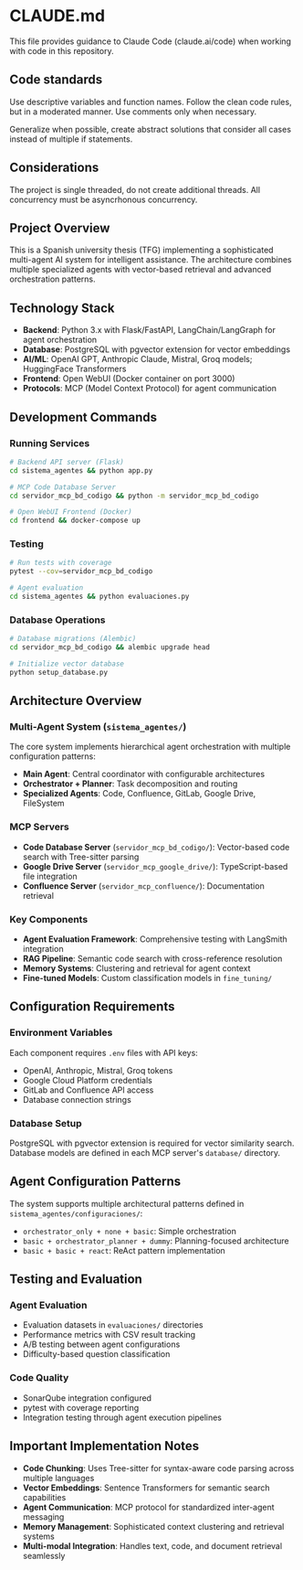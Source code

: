 # CLAUDE.md

This file provides guidance to Claude Code (claude.ai/code) when working with code in this repository.

## Code standards

Use descriptive variables and function names. Follow the clean code rules, but in a moderated manner. Use comments only when necessary.

Generalize when possible, create abstract solutions that consider all cases instead of multiple if statements.

## Considerations

The project is single threaded, do not create additional threads. All concurrency must be asyncrhonous concurrency. 

## Project Overview

This is a Spanish university thesis (TFG) implementing a sophisticated multi-agent AI system for intelligent assistance. The architecture combines multiple specialized agents with vector-based retrieval and advanced orchestration patterns.

## Technology Stack

- **Backend**: Python 3.x with Flask/FastAPI, LangChain/LangGraph for agent orchestration
- **Database**: PostgreSQL with pgvector extension for vector embeddings
- **AI/ML**: OpenAI GPT, Anthropic Claude, Mistral, Groq models; HuggingFace Transformers
- **Frontend**: Open WebUI (Docker container on port 3000)
- **Protocols**: MCP (Model Context Protocol) for agent communication

## Development Commands

### Running Services
```bash
# Backend API server (Flask)
cd sistema_agentes && python app.py

# MCP Code Database Server
cd servidor_mcp_bd_codigo && python -m servidor_mcp_bd_codigo

# Open WebUI Frontend (Docker)
cd frontend && docker-compose up
```

### Testing
```bash
# Run tests with coverage
pytest --cov=servidor_mcp_bd_codigo

# Agent evaluation
cd sistema_agentes && python evaluaciones.py
```

### Database Operations
```bash
# Database migrations (Alembic)
cd servidor_mcp_bd_codigo && alembic upgrade head

# Initialize vector database
python setup_database.py
```

## Architecture Overview

### Multi-Agent System (`sistema_agentes/`)
The core system implements hierarchical agent orchestration with multiple configuration patterns:
- **Main Agent**: Central coordinator with configurable architectures
- **Orchestrator + Planner**: Task decomposition and routing
- **Specialized Agents**: Code, Confluence, GitLab, Google Drive, FileSystem

### MCP Servers
- **Code Database Server** (`servidor_mcp_bd_codigo/`): Vector-based code search with Tree-sitter parsing
- **Google Drive Server** (`servidor_mcp_google_drive/`): TypeScript-based file integration
- **Confluence Server** (`servidor_mcp_confluence/`): Documentation retrieval

### Key Components
- **Agent Evaluation Framework**: Comprehensive testing with LangSmith integration
- **RAG Pipeline**: Semantic code search with cross-reference resolution
- **Memory Systems**: Clustering and retrieval for agent context
- **Fine-tuned Models**: Custom classification models in `fine_tuning/`

## Configuration Requirements

### Environment Variables
Each component requires `.env` files with API keys:
- OpenAI, Anthropic, Mistral, Groq tokens
- Google Cloud Platform credentials
- GitLab and Confluence API access
- Database connection strings

### Database Setup
PostgreSQL with pgvector extension is required for vector similarity search. Database models are defined in each MCP server's `database/` directory.

## Agent Configuration Patterns

The system supports multiple architectural patterns defined in `sistema_agentes/configuraciones/`:
- `orchestrator_only + none + basic`: Simple orchestration
- `basic + orchestrator_planner + dummy`: Planning-focused architecture  
- `basic + basic + react`: ReAct pattern implementation

## Testing and Evaluation

### Agent Evaluation
- Evaluation datasets in `evaluaciones/` directories
- Performance metrics with CSV result tracking
- A/B testing between agent configurations
- Difficulty-based question classification

### Code Quality
- SonarQube integration configured
- pytest with coverage reporting
- Integration testing through agent execution pipelines

## Important Implementation Notes

- **Code Chunking**: Uses Tree-sitter for syntax-aware code parsing across multiple languages
- **Vector Embeddings**: Sentence Transformers for semantic search capabilities  
- **Agent Communication**: MCP protocol for standardized inter-agent messaging
- **Memory Management**: Sophisticated context clustering and retrieval systems
- **Multi-modal Integration**: Handles text, code, and document retrieval seamlessly
